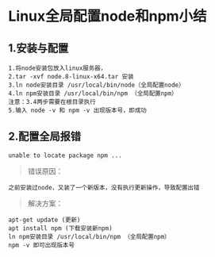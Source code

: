 # Linux全局配置node和npm小结 #

## 1.安装与配置 ##

	1.将node安装包放入linux服务器，
	2.tar -xvf node.8-linux-x64.tar 安装
	3.ln node安装目录 /usr/local/bin/node（全局配置node）
	4.ln npm安装目录 /usr/local/bin/npm （全局配置npm）
	注意：3.4两步需要在根目录执行
	5.输入 node -v 和 npm -v 出现版本号，即成功

## 2.配置全局报错 ##
	
	unable to locate package npm ...

>错误原因：

	之前安装过node，又装了一个新版本，没有执行更新操作，导致配置出错

>解决方案：

	apt-get update (更新)
	apt install npm (下载安装新npm)
	ln npm安装目录 /usr/local/bin/npm （全局配置npm）
	npm -v 即可出现版本号